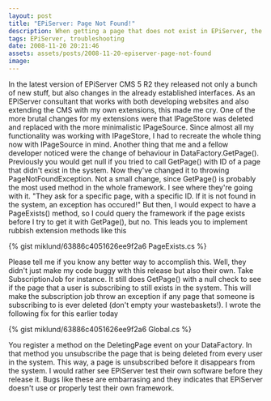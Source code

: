 ```yaml
---
layout: post
title: "EPiServer: Page Not Found!"
description: When getting a page that does not exist in EPiServer, the answer you get is inconsistent.
tags: EPiServer, troubleshooting
date: 2008-11-20 20:21:46
assets: assets/posts/2008-11-20-episerver-page-not-found
image: 
---
```


In the latest version of EPiServer CMS 5 R2 they released not only a bunch of new stuff, but also changes in the already established interfaces. As an EPiServer consultant that works with both developing websites and also extending the CMS with my own extensions, this made me cry.  One of the more brutal changes for my extensions were that IPageStore was deleted and replaced with the more minimalistic IPageSource. Since almost all my functionality was working with IPageStore, I had to recreate the whole thing now with IPageSource in mind.  Another thing that me and a fellow developer noticed were the change of behaviour in DataFactory.GetPage(). Previously you would get null if you tried to call GetPage() with ID of a page that didn't exist in the system. Now they've changed it to throwing PageNotFoundException. Not a small change, since GetPage() is probably the most used method in the whole framework.  I see where they're going with it. "They ask for a specific page, with a specific ID. If it is not found in the system, an exception has occured!" But then, I would expect to have a PageExists() method, so I could query the framework if the page exists before I try to get it with GetPage(), but no.  This leads you to implement rubbish extension methods like this

{% gist miklund/63886c4051626ee9f2a6 PageExists.cs %}

Please tell me if you know any better way to accomplish this.  Well, they didn't just make my code buggy with this release but also their own. Take SubscriptionJob for instance. It still does GetPage() with a null check to see if the page that a user is subscribing to still exists in the system. This will make the subscription job throw an exception if any page that someone is subscribing to is ever deleted (don't empty your wastebaskets!).  I wrote the following fix for this earlier today

{% gist miklund/63886c4051626ee9f2a6 Global.cs %}

You register a method on the DeletingPage event on your DataFactory. In that method you unsubscribe the page that is being deleted from every user in the system. This way, a page is unsubscribed before it disappears from the system.  I would rather see EPiServer test their own software before they release it. Bugs like these are embarrasing and they indicates that EPiServer doesn't use or properly test their own framework.
